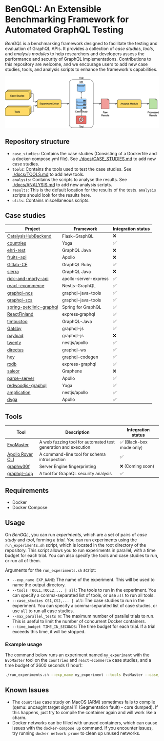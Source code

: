 # BenGQL: An Extensible Benchmarking Framework for Automated GraphQL Testing
*BenGQL* is a benchmarking framework designed to facilitate the testing and evaluation of GraphQL APIs.
It provides a collection of *case studies*, *tools*, and *analysis modules* to help researchers and developers assess the performance and security of GraphQL implementations.
Contributions to this repository are welcome, and we encourage users to add new case studies, tools, and analysis scripts to enhance the framework's capabilities.

![BenGQL Workflow](assets/workflow.jpg)

## Repository structure
- `case_studies`: Contains the case studies (Consisting of a Dockerfile and a docker-compose.yml file). See [./docs/CASE_STUDIES.md](./docs/CASE_STUDIES.md) to add new case studies.
- `tools`: Contains the tools used to test the case studies. See [./docs/TOOLS.md](./docs/TOOLS.md) to add new tools.
- `analysis`: Contains the scripts to analyse the results. See [./docs/ANALYSIS.md](./docs/ANALYSIS.md) to add new analysis scripts.
- `results`: This is the default location for the results of the tests. `analysis` scripts should look for the results here.
- `utils`: Contains miscellaneous scripts.

## Case studies

| Project | Framework | Integration status |
| ------- | --------- | ------------------ |
| [CatalysisHubBackend](https://github.com/SUNCAT-Center/CatalysisHubBackend) | Flask-GraphQL | ❌ |
| [countries](https://github.com/trevorblades/countries) | Yoga | ✅ |
| [ehri-rest](https://github.com/EHRI/ehri-rest) | GraphQL Java | ❌ |
| [fruits-api](https://github.com/Franqsanz/fruits-api) | Apollo | ❌ |
| [Gitlab-CE](https://docs.gitlab.com/install/docker/) | GraphQL Ruby | ✅ |
| [sierra](https://github.com/hivdb/sierra) | GraphQL Java | ❌ |
| [rick-and-morty-api](https://github.com/afuh/rick-and-morty-api) | apollo-server-express | ✅ |
| [react-ecommerce](https://github.com/react-shop/react-ecommerce) | Nestjs-GraphQL | ✅ |
| [graphql-ncs](https://github.com/WebFuzzing/EMB/) | graphql-java-tools | ✅ |
| [graphql-scs](https://github.com/WebFuzzing/EMB/) | graphql-java-tools | ✅ |
| [spring-petclinic-graphql](https://github.com/spring-petclinic/spring-petclinic-graphql) | Spring for GraphQL | ✅ |
| [ReactFinland](https://github.com/ReactFinland/graphql-api) | express‑graphql | ✅ |
| [timbuctoo](https://github.com/HuygensING/timbuctoo) | GraphQL-Java | ✅ |
| [Gatsby](https://github.com/gatsbyjs/gatsby) | graphql-js | ✅ |
| [payload](https://github.com/payloadcms/payload) | graphql-js | ❌ |
| [twenty](https://github.com/twentyhq/twenty/) | nestjs/apollo | ✅ |
| [directus](https://github.com/directus/directus) | graphql-ws | ✅ |
| [hey](https://github.com/heyverse/hey) | graphql-codegen | ✅ |
| [rxdb](https://github.com/pubkey/rxdb) | express-graphql | ✅ |
| [saleor](https://github.com/saleor/saleor) | Graphene | ❌ |
| [parse-server](https://github.com/parse-community/parse-server) | Apollo | ✅ |
| [redwoodjs-graphql](https://github.com/redwoodjs/graphql) | Yoga | ✅ |
| [amplication](https://github.com/amplication/amplication) | nestjs/apollo | ✅ |
| [dvga](https://github.com/dolevf/Damn-Vulnerable-GraphQL-Application) | Apollo | ✅ |

## Tools
| Tool | Description | Integration status |
| ---- | ----------- | ------------------ |
| [EvoMaster](https://github.com/WebFuzzing/EvoMaster) | A web fuzzing tool for automated test generation and execution | ✅ (Black-box mode only) |
| [Apollo Rover CLI](https://github.com/apollographql/rover) | A command-line tool for schema introspection | ✅ |
| [graphw00f](https://github.com/dolevf/graphw00f) | Server Engine fingerprinting | ❌ (Coming soon) |
| [graphql-cop](https://github.com/dolevf/graphql-cop) | A tool for GraphQL security analysis | ✅ |



## Requirements
- Docker
- Docker Compose

## Usage
On *BenGQL*, you can run *experiments*, which are a set of pairs of *case study* and *tool*, forming a *trial*.
You can run experiments using the `run_experiments.sh` script, which is located in the root directory of the repository.
This script allows you to run experiments in parallel, with a time budget for each trial.
You can also specify the tools and case studies to run, or run all of them.

Arguments for the `run_experiments.sh` script:
- `--exp_name EXP_NAME`: The name of the experiment. This will be used to name the output directory.
- `--tools TOOL1,TOOL2,... | all`: The tools to run in the experiment. You can specify a comma-separated list of tools, or use `all` to run all tools.
- `--case_studies CS1,CS2,... | all`: The case studies to run in the experiment. You can specify a comma-separated list of case studies, or use `all` to run all case studies.
- `--max_parallel_tests N`: The maximum number of parallel trials to run. This is useful to limit the number of concurrent Docker containers.
- `--time_budget TIME_IN_SECONDS`: The time budget for each trial. If a trial exceeds this time, it will be stopped.

### Example usage
The command below runs an experiment named `my_experiment` with the `EvoMaster` tool on the `countries` and `react-ecommerce` case studies, and a time budget of 3600 seconds (1 hour): 
```bash
./run_experiments.sh --exp_name my_experiment --tools EvoMaster --case_studies countries,react-ecommerce --time_budget 3600
```

## Known Issues
- The `countries` case study on MacOS (ARM) sometimes fails to compile (qemu: uncaught target signal 11 (Segmentation fault) - core dumped). If this happens, just try to compile the container again and will work like a charm.
- Docker networks can be filled with unused containers, which can cause issues with the `docker-compose up` command. If you encounter issues, try running `docker network prune` to clean up unused networks.
